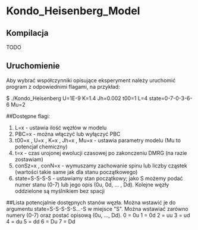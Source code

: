 # Kondo_Heisenberg_Model

## Kompilacja

TODO 

## Uruchomienie

Aby wybrać współczynniki opisujące eksperyment należy uruchomić program z odpowiednimi flagami, na przykład:

$ ./Kondo_Heisenberg U=1E-9 K=1.4 Jh=0.002 t00=1 L=4 state=0-7-0-3-6-6 Mu=2

##Dostępne flagi:
1) L=x - ustawia ilość węzłów w modelu
2) PBC=x - można włączyć lub wyłączyć PBC
3) t00=x , U=x , K=x , Jh=x , Mu=x - ustawia parametry modelu (Mu to potencjał chemiczny)
4) t=x - czas urojonej ewolucji czasowej po zakonczeniu DMRG (na razie zostawiam)
5) conSz=x , conN=x - wymuszamy zachowanie spinu lub liczby cząstek (wartości takie same jak dla stanu początkowego)
6) state=S-S-S-S - ustawiamy stan początkowy; jako S możemy podać numer stanu (0-7) lub jego opis (0u, 0d, ... , Dd). Kolejne węzły oddzielone są myślnikiem bez spacji

##Lista potencjalnie dostępnych stanów węzła. Można wstawić je do argumentu state=S-S-S-S-S...-S w miejsce "S". Można wstawiać zarówno numery (0-7) oraz postać opisową (0u, ..., Dd).
0 = 0u
1 = 0d
2 = uu
3 = ud
4 = du
5 = dd
6 = Du
7 = Dd



